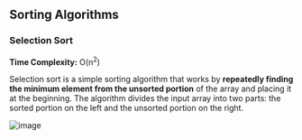 ## Sorting Algorithms

### Selection Sort

**Time Complexity:** O(n<sup>2</sup>)

Selection sort is a simple sorting algorithm that works by **repeatedly finding the minimum element from the unsorted portion** of the array and placing it at the beginning. The algorithm divides the input array into two parts: the sorted portion on the left and the unsorted portion on the right.

![image](https://github.com/abhamedewar/Sorting_Algorithms/assets/20626950/c834ab9b-45f9-404b-8a64-161a79e9ecf3)

